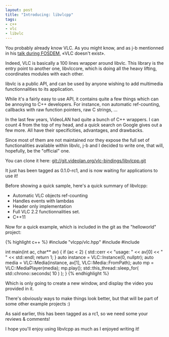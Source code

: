 ```yaml
---
layout: post
title: "Introducing: libvlcpp"
tags:
- c++
- vlc
- libvlc
---
```


You probably already know VLC. As you might know, and as j-b mentionned in his [talk during FOSDEM](http://video.fosdem.org/2015/devroom-open_media/vlc.mp4), «VLC doesn't exist».

Indeed, VLC is basically a 100 lines wrapper around libvlc. This library is the entry point to another one, libvlccore, which is doing all the heavy lifting, coordinates modules with each other.


libvlc is a public API, and can be used by anyone wishing to add multimedia functionnalities to its application.

While it's a fairly easy to use API, it contains quite a few things which can be annoying to C++ developers. For instance, non automatic ref-counting, callbacks with raw function pointers, raw C strings, ... 


In the last few years, VideoLAN had quite a bunch of C++ wrappers. I can count 4 from the top of my head, and a quick search on Google gives out a few more. All have their specificities, advantages, and drawbacks.

Since most of them are not maintained nor they expose the full set of functionalities available within libvlc, j-b and I decided to write one, that will, hopefully, be the "official" one.

You can clone it here: [git://git.videolan.org/vlc-bindings/libvlcpp.git](git://git.videolan.org/vlc-bindings/libvlcpp.git)

It just has been tagged as 0.1.0-rc1, and is now waiting for applications to use it!


Before showing a quick sample, here's a quick summary of libvlcpp:

* Automatic VLC objects ref-counting
* Handles events with lambdas
* Header only implementation
* Full VLC 2.2 functionnalities set.
* C++11

Now for a quick example, which is included in the git as the "helloworld" project:

{% highlight c++ %}
#include "vlcpp/vlc.hpp"
#include <iostream>
#include <thread>

int main(int ac, char** av)
{
    if (ac < 2)
    {
        std::cerr << "usage: " << av[0] << " <file to play>" << std::endl;
        return 1;
    }
    auto instance = VLC::Instance(0, nullptr);
    auto media = VLC::Media(instance, av[1], VLC::Media::FromPath);
    auto mp = VLC::MediaPlayer(media);
    mp.play();
    std::this_thread::sleep_for( std::chrono::seconds( 10 ) );
}
{% endhighlight %}

Which is only going to create a new window, and display the video you provided in it.

There's obviously ways to make things look better, but that will be part of some other example projects :)


As said earlier, this has been tagged as a rc1, so we need some your reviews & comments!

I hope you'll enjoy using libvlcpp as much as I enjoyed writing it!
